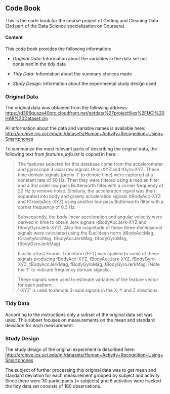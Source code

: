 ## Code Book ##

This is the code book for the course project of Getting and Cleaning Data (3rd
  part of the Data Science specialization on Coursera).

#### Content ####

This code book provides the following information:

* *Original Data:* Information about the variables in the data set not contained in the tidy data

* *Tidy Data:* Information about the summary choices made

* *Study Design:* Information about the experimental study design used


### Original Data ###

The original data was obtained from the following address:
https://d396qusza40orc.cloudfront.net/getdata%2Fprojectfiles%2FUCI%20HAR%20Dataset.zip

All information about the data and variable names is available here:
http://archive.ics.uci.edu/ml/datasets/Human+Activity+Recognition+Using+Smartphones

To summarize the most relevant parts of describing the original data, the
following text from _features_info.txt_ is copied in here:

> The features selected for this database come from the accelerometer and gyroscope 3-axial raw signals tAcc-XYZ and tGyro-XYZ. These time domain signals (prefix 't' to denote time) were captured at a constant rate of 50 Hz. Then they were filtered using a median filter and a 3rd order low pass Butterworth filter with a corner frequency of 20 Hz to remove noise. Similarly, the acceleration signal was then separated into body and gravity acceleration signals (tBodyAcc-XYZ and tGravityAcc-XYZ) using another low pass Butterworth filter with a corner frequency of 0.3 Hz.
>
> Subsequently, the body linear acceleration and angular velocity were derived in time to obtain Jerk signals (tBodyAccJerk-XYZ and tBodyGyroJerk-XYZ). Also the magnitude of these three-dimensional signals were calculated using the Euclidean norm (tBodyAccMag, tGravityAccMag, tBodyAccJerkMag, tBodyGyroMag, tBodyGyroJerkMag).
>
> Finally a Fast Fourier Transform (FFT) was applied to some of these signals producing fBodyAcc-XYZ, fBodyAccJerk-XYZ, fBodyGyro-XYZ, fBodyAccJerkMag, fBodyGyroMag, fBodyGyroJerkMag. (Note the 'f' to indicate frequency domain signals).
>
> These signals were used to estimate variables of the feature vector for each pattern:  
> '-XYZ' is used to denote 3-axial signals in the X, Y and Z directions.


### Tidy Data ###

According to the instructions only a subset of the original data set was used.
This subset focuses on measurements on the mean and standard deviation for each
measurement.


### Study Design ###

The study design of the original experiment is described here:
http://archive.ics.uci.edu/ml/datasets/Human+Activity+Recognition+Using+Smartphones

The subject of further processing this original data was to get mean and
standard deviation for each measurement grouped by subject and activity. Since
there were 30 participants (= subjects) and 6 activities were tracked the tidy
data set consists of 180 observations.
